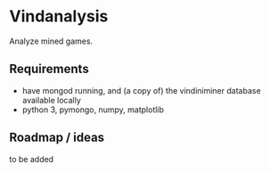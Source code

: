 Vindanalysis
============

Analyze mined games.

Requirements
-------------

* have mongod running, and (a copy of) the vindiniminer database available locally
* python 3, pymongo, numpy, matplotlib

Roadmap / ideas
----------------

to be added
